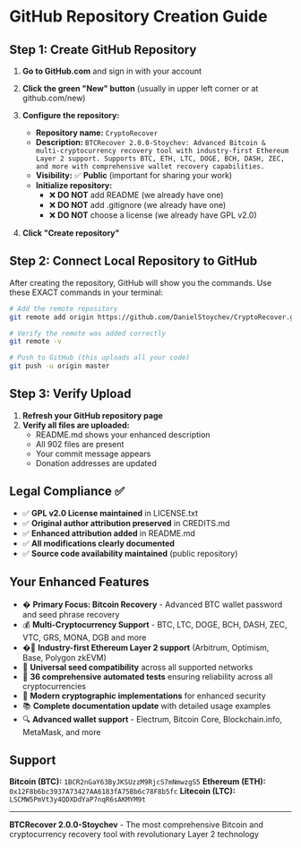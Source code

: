 # GitHub Repository Creation Guide

## Step 1: Create GitHub Repository

1. **Go to GitHub.com** and sign in with your account
2. **Click the green "New" button** (usually in upper left corner or at github.com/new)
3. **Configure the repository:**
   - **Repository name:** `CryptoRecover`
   - **Description:** `BTCRecover 2.0.0-Stoychev: Advanced Bitcoin & multi-cryptocurrency recovery tool with industry-first Ethereum Layer 2 support. Supports BTC, ETH, LTC, DOGE, BCH, DASH, ZEC, and more with comprehensive wallet recovery capabilities.`
   - **Visibility:** ✅ **Public** (important for sharing your work)
   - **Initialize repository:** 
     - ❌ **DO NOT** add README (we already have one)
     - ❌ **DO NOT** add .gitignore (we already have one)
     - ❌ **DO NOT** choose a license (we already have GPL v2.0)

4. **Click "Create repository"**

## Step 2: Connect Local Repository to GitHub

After creating the repository, GitHub will show you the commands. Use these EXACT commands in your terminal:

```bash
# Add the remote repository
git remote add origin https://github.com/DanielStoychev/CryptoRecover.git

# Verify the remote was added correctly
git remote -v

# Push to GitHub (this uploads all your code)
git push -u origin master
```

## Step 3: Verify Upload

1. **Refresh your GitHub repository page**
2. **Verify all files are uploaded:**
   - README.md shows your enhanced description
   - All 902 files are present
   - Your commit message appears
   - Donation addresses are updated

## Legal Compliance ✅

- ✅ **GPL v2.0 License maintained** in LICENSE.txt
- ✅ **Original author attribution preserved** in CREDITS.md
- ✅ **Enhanced attribution added** in README.md
- ✅ **All modifications clearly documented**
- ✅ **Source code availability maintained** (public repository)

## Your Enhanced Features

- � **Primary Focus: Bitcoin Recovery** - Advanced BTC wallet password and seed phrase recovery
- 💰 **Multi-Cryptocurrency Support** - BTC, LTC, DOGE, BCH, DASH, ZEC, VTC, GRS, MONA, DGB and more
- �🚀 **Industry-first Ethereum Layer 2 support** (Arbitrum, Optimism, Base, Polygon zkEVM)
- 🔐 **Universal seed compatibility** across all supported networks
- 🧪 **36 comprehensive automated tests** ensuring reliability across all cryptocurrencies
- 💎 **Modern cryptographic implementations** for enhanced security
- 📚 **Complete documentation update** with detailed usage examples
- 🔍 **Advanced wallet support** - Electrum, Bitcoin Core, Blockchain.info, MetaMask, and more

## Support

**Bitcoin (BTC):** `1BCR2nGaY63ByJKSUzzM9RjcS7mNmwzgS5`
**Ethereum (ETH):** `0x12F8b6bc3937A73427AA6183fA75Bb6c78F8b5fc`
**Litecoin (LTC):** `LSCMW5PmVt3y4QDXDdYaP7nqR6sAKMYM9t`

---

**BTCRecover 2.0.0-Stoychev** - The most comprehensive Bitcoin and cryptocurrency recovery tool with revolutionary Layer 2 technology
